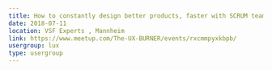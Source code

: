 ```yaml
---
title: How to constantly design better products, faster with SCRUM teams
date: 2018-07-11
location: VSF Experts , Mannheim
link: https://www.meetup.com/The-UX-BURNER/events/rxcmmpyxkbpb/
usergroup: lux
type: usergroup
---
```

